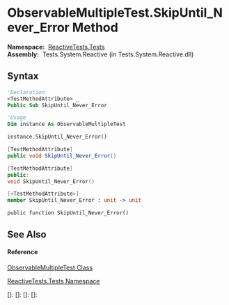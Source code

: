 # ObservableMultipleTest.SkipUntil\_Never\_Error Method

**Namespace:**  [ReactiveTests.Tests](ReactiveTests.Tests\ReactiveTests.Tests.md)  
**Assembly:**  Tests.System.Reactive (in Tests.System.Reactive.dll)

## Syntax

```vb
'Declaration
<TestMethodAttribute> _
Public Sub SkipUntil_Never_Error
```

```vb
'Usage
Dim instance As ObservableMultipleTest

instance.SkipUntil_Never_Error()
```

```csharp
[TestMethodAttribute]
public void SkipUntil_Never_Error()
```

```c++
[TestMethodAttribute]
public:
void SkipUntil_Never_Error()
```

```fsharp
[<TestMethodAttribute>]
member SkipUntil_Never_Error : unit -> unit 
```

```jscript
public function SkipUntil_Never_Error()
```

## See Also

#### Reference

[ObservableMultipleTest Class](ObservableMultipleTest\ObservableMultipleTest.md)

[ReactiveTests.Tests Namespace](ReactiveTests.Tests\ReactiveTests.Tests.md)

[]: 
[]: 
[]: 
[]: 